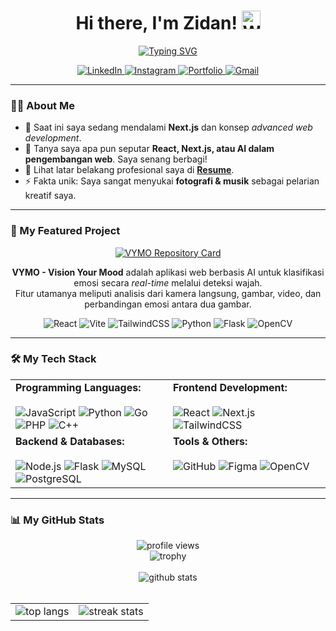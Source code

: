 <div align="center">
  
  <h1>
    Hi there, I'm Zidan!
    <img src="https://media.giphy.com/media/hvRJCLFzcasrR4ia7z/giphy.gif" width="30px" alt="Waving hand"/>
  </h1>
  
  <a href="https://git.io/typing-svg"><img src="https://readme-typing-svg.herokuapp.com?font=Fira+Code&size=22&duration=3000&pause=1000&color=0E75B6&center=true&vCenter=true&width=435&lines=Full-Stack+Developer;AI+Enthusiast;Photography+%26+Music+Lover" alt="Typing SVG" /></a>

  <p>
    <a href="https://www.linkedin.com/in/ahmad-fauzidan-yahya-khainur/" target="_blank">
      <img src="https://img.shields.io/badge/LinkedIn-0077B5?style=for-the-badge&logo=linkedin&logoColor=white" alt="LinkedIn"/>
    </a>
    <a href="https://instagram.com/zidankhainur_" target="_blank">
      <img src="https://img.shields.io/badge/Instagram-E4405F?style=for-the-badge&logo=instagram&logoColor=white" alt="Instagram"/>
    </a>
    <a href="https://zidankhainurshub.vercel.app/" target="_blank">
      <img src="https://img.shields.io/badge/Portfolio-000000?style=for-the-badge&logo=vercel&logoColor=white" alt="Portfolio"/>
    </a>
    <a href="mailto:zidankhainur2@gmail.com">
      <img src="https://img.shields.io/badge/Gmail-D14836?style=for-the-badge&logo=gmail&logoColor=white" alt="Gmail"/>
    </a>
  </p>
  
</div>

---

### 👨‍💻 About Me

- 🌱 Saat ini saya sedang mendalami **Next.js** dan konsep *advanced web development*.
- 💬 Tanya saya apa pun seputar **React, Next.js, atau AI dalam pengembangan web**. Saya senang berbagi!
- 📄 Lihat latar belakang profesional saya di [**Resume**](https://drive.google.com/file/d/1b6Q5uugkZlpWtBBsnxXoCJpD4WPxmqoW/view?usp=sharing).
- ⚡ Fakta unik: Saya sangat menyukai **fotografi & musik** sebagai pelarian kreatif saya.

---

### 🚀 My Featured Project

<div align="center">
  <a href="https://github.com/zidankhainur2/vymo" target="_blank">
    <img src="https://github-readme-stats.vercel.app/api/pin/?username=zidankhainur2&repo=vymo&theme=radical&show_owner=true" alt="VYMO Repository Card"/>
  </a>
</div>

<p align="center">
  <strong>VYMO - Vision Your Mood</strong> adalah aplikasi web berbasis AI untuk klasifikasi emosi secara <i>real-time</i> melalui deteksi wajah. <br>
  Fitur utamanya meliputi analisis dari kamera langsung, gambar, video, dan perbandingan emosi antara dua gambar.
</p>

<p align="center">
  <img src="https://img.shields.io/badge/React-20232A?style=for-the-badge&logo=react&logoColor=61DAFB" alt="React">
  <img src="https://img.shields.io/badge/Vite-646CFF?style=for-the-badge&logo=vite&logoColor=white" alt="Vite">
  <img src="https://img.shields.io/badge/Tailwind_CSS-38B2AC?style=for-the-badge&logo=tailwind-css&logoColor=white" alt="TailwindCSS">
  <img src="https://img.shields.io/badge/Python-3776AB?style=for-the-badge&logo=python&logoColor=white" alt="Python">
  <img src="https://img.shields.io/badge/Flask-000000?style=for-the-badge&logo=flask&logoColor=white" alt="Flask">
  <img src="https://img.shields.io/badge/OpenCV-5C3EE8?style=for-the-badge&logo=opencv&logoColor=white" alt="OpenCV">
</p>

---

### 🛠️ My Tech Stack

<table>
  <tr>
    <td valign="top" width="50%">
      <strong>Programming Languages:</strong><br><br>
      <img src="https://img.shields.io/badge/JavaScript-F7DF1E?style=for-the-badge&logo=javascript&logoColor=black" alt="JavaScript">
      <img src="https://img.shields.io/badge/Python-3776AB?style=for-the-badge&logo=python&logoColor=white" alt="Python">
      <img src="https://img.shields.io/badge/Go-00ADD8?style=for-the-badge&logo=go&logoColor=white" alt="Go">
      <img src="https://img.shields.io/badge/PHP-777BB4?style=for-the-badge&logo=php&logoColor=white" alt="PHP">
      <img src="https://img.shields.io/badge/C++-00599C?style=for-the-badge&logo=cplusplus&logoColor=white" alt="C++">
    </td>
    <td valign="top" width="50%">
      <strong>Frontend Development:</strong><br><br>
      <img src="https://img.shields.io/badge/React-20232A?style=for-the-badge&logo=react&logoColor=61DAFB" alt="React">
      <img src="https://img.shields.io/badge/Next.js-000000?style=for-the-badge&logo=nextdotjs&logoColor=white" alt="Next.js">
      <img src="https://img.shields.io/badge/Tailwind_CSS-38B2AC?style=for-the-badge&logo=tailwind-css&logoColor=white" alt="TailwindCSS">
    </td>
  </tr>
  <tr>
    <td valign="top" width="50%">
      <strong>Backend & Databases:</strong><br><br>
      <img src="https://img.shields.io/badge/Node.js-339933?style=for-the-badge&logo=nodedotjs&logoColor=white" alt="Node.js">
      <img src="https://img.shields.io/badge/Flask-000000?style=for-the-badge&logo=flask&logoColor=white" alt="Flask">
      <img src="https://img.shields.io/badge/MySQL-4479A1?style=for-the-badge&logo=mysql&logoColor=white" alt="MySQL">
      <img src="https://img.shields.io/badge/PostgreSQL-316192?style=for-the-badge&logo=postgresql&logoColor=white" alt="PostgreSQL">
    </td>
    <td valign="top" width="50%">
      <strong>Tools & Others:</strong><br><br>
      <img src="https://img.shields.io/badge/GitHub-100000?style=for-the-badge&logo=github&logoColor=white" alt="GitHub">
      <img src="https://img.shields.io/badge/Figma-F24E1E?style=for-the-badge&logo=figma&logoColor=white" alt="Figma">
      <img src="https://img.shields.io/badge/OpenCV-5C3EE8?style=for-the-badge&logo=opencv&logoColor=white" alt="OpenCV">
    </td>
  </tr>
</table>

---

### 📊 My GitHub Stats

<div align="center">
  <img src="https://komarev.com/ghpvc/?username=zidankhainur2&label=Profile%20Views&color=0e75b6&style=for-the-badge" alt="profile views"/>
  <br>
  <img src="https://github-profile-trophy.vercel.app/?username=zidankhainur2&theme=radical&row=1&column=7" alt="trophy" />
  <br><br>
  <img src="https://github-readme-stats.vercel.app/api?username=zidankhainur2&show_icons=true&theme=radical&hide_border=true&include_all_commits=true&count_private=true" alt="github stats" />
  <br><br>
  <table>
    <tr>
      <td>
        <img src="https://github-readme-stats.vercel.app/api/top-langs/?username=zidankhainur2&layout=compact&langs_count=7&theme=radical&hide_border=true" alt="top langs" />
      </td>
      <td>
        <img src="https://github-readme-streak-stats.herokuapp.com/?user=zidankhainur2&theme=radical&hide_border=true" alt="streak stats" />
      </td>
    </tr>
  </table>
</div>

